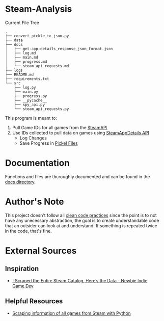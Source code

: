 # Steam-Analysis

Current File Tree
```
.
├── convert_pickle_to_json.py
├── data
├── docs
│   ├── get-app-details_response_json_format.json
│   ├── log.md
│   ├── main.md
│   ├── progress.md
│   └── steam_api_requests.md
├── logs
├── README.md
├── requirements.txt
└── src
    ├── log.py
    ├── main.py
    ├── progress.py
    ├── __pycache__
    ├── spy_api.py
    └── steam_api_requests.py
```

This program is meant to:
1. Pull Game IDs for all games from the [SteamAPI](https://partner.steamgames.com/doc/webapi/ISteamApps)
2. Use IDs collected to pull data on games using [SteamAppDetails API](https://github.com/Revadike/InternalSteamWebAPI/wiki/Get-App-Details)
    - Log Changes
    - Save Progress in [Pickel Files](https://docs.python.org/3/library/pickle.html)

# Documentation
Functions and files are thuroughly documented and can be found in the [docs directory](https://github.com/Weekaaa/Steam-Analysis/tree/main/docs).

# Author's Note
This project doesn't follow all [clean code practices](https://gist.github.com/wojteklu/73c6914cc446146b8b533c0988cf8d29) since the point is to not have any unecessary abstraction, the goal is to create understandable code that an outsider can look at and understand. If something is repeated twice in the code, that's fine.

# External Sources
## Inspiration
- [I Scraped the Entire Steam Catalog, Here’s the Data - Newbie Indie Game Dev](https://www.youtube.com/watch?v=qiNv3qv-YbU&ab_channel=NewbieIndieGameDev)

## Helpful Resources
- [Scraping information of all games from Steam with Python](https://medium.com/codex/scraping-information-of-all-games-from-steam-with-python-6e44eb01a299)

